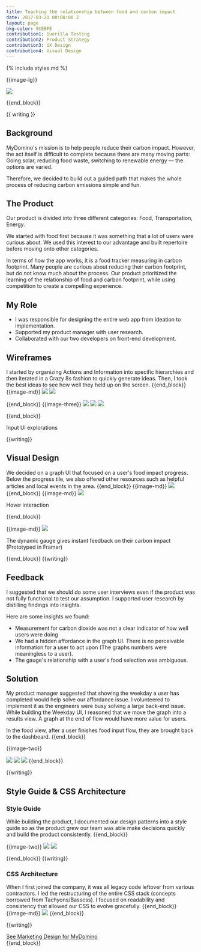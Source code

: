 ```yaml
---
title: Teaching the relationship between food and carbon impact
date: 2017-03-21 00:00:00 Z
layout: page
bkg-color: 9CEBFE
contribution1: Guerilla Testing
contribution2: Product Strategy
contribution3: UX Design
contribution4: Visual Design
---
```


{% include styles.md %}

{{image-lg}}

<img class="w-100" src="/assets/food-challenge/food-challenge.png">

{{end_block}}

{{ writing }}
## Background

MyDomino's mission is to help people reduce their carbon impact. However, the act itself is difficult to complete because there are many moving parts: Going solar, reducing food waste, switching to renewable energy — the options are varied.

Therefore, we decided to build out a guided path that makes the whole process of reducing carbon emissions simple and fun.

## The Product

Our product is divided into three different categories: Food, Transportation, Energy.

We started with food first because it was something that a lot of users were curious about. We used this interest to our advantage and built repertoire before moving onto other categories.

In terms of how the app works, it is a food tracker measuring in carbon footprint. Many people are curious about reducing their carbon footprint, but do not know much about the process. Our product prioritized the learning of the relationship of food and carbon footprint, while using competition to create a compelling experience.

## My Role
- I was responsible for designing the entire web app from ideation to implementation.
- Supported my product manager with user research.
- Collaborated with our two developers on front-end development.

## Wireframes

I started by organizing Actions and Information into specific hierarchies and then iterated in a Crazy 8s fashion to quickly generate ideas.
Then, I took the best ideas to see how well they held up on the screen.
{{end_block}}
{{image-md}}
<img class="w-100" src="/assets/food-challenge/sketch-food-select.jpg">
<img class="w-100" src="/assets/food-challenge/eights-food-select.jpg">

{{end_block}}
{{image-three}}
<img class="w-100 w-33-ns self-start" src="assets/food-challenge/wireframes-1.png">
<img class="w-100 w-33-ns self-start" src="assets/food-challenge/wireframes-2.png">
<img class="w-100 w-33-ns self-start" src="assets/food-challenge/wireframes-3.png">



{{end_block}}
<p class="db center tc mono gray f6 mt3 mb5"> Input UI explorations</p>
{{writing}}

## Visual Design
We decided on a graph UI that focused on a user's food impact progress. Below the progress tile, we also offered other resources such as helpful articles and local events in the area.
{{end_block}}
{{image-md}}
<img class="w-100" src="/assets/food-challenge/myhome-v1.png">
{{end_block}}
{{image-md}}
<img class="w-100" src="assets/food-challenge/hover.gif">
<p class="center tc mono gray f6 mt0 mb5"> Hover interaction</p>
{{end_block}}

{{image-md}}
<img class="w-100" src="/assets/food-challenge/foodModal.gif">
<p class="center tc mono gray f6 mt0 mb5">The dynamic gauge gives instant feedback on their carbon impact (Prototyped in Framer)</p>
{{end_block}}
{{writing}}

## Feedback

I suggested that we should do some user interviews even if the product was not fully functional to test our assumption. I supported user research by distilling findings into insights.

Here are some insights we found:
- Measurement for carbon dioxide was not a clear indicator of how well users were doing
- We had a hidden affordance in the graph UI. There is no perceivable information for a user to act upon (The graphs numbers were meaningless to a user).
- The gauge's relationship with a user's food selection was ambiguous.

## Solution

My product manager suggested that showing the weekday a user has completed would help solve our affordance issue. I volunteered to implement it as the engineers were busy solving a large back-end issue.
While building the Weekday UI, I reasoned that we move the graph into a results view. A graph at the end of flow would have more value for users.

In the food view, after a user finishes food input flow, they are brought back to the dashboard.
{{end_block}}

{{image-two}}

<img class="w-33 self-start" src="/assets/food-challenge/v1-homeboard.png">
<img class="w-33 self-start" src="/assets/food-challenge/v1-food-select.png">
<img class="w-33 self-start" src="/assets/food-challenge/v1-food-results.png">
{{end_block}}

{{writing}}
## Style Guide & CSS Architecture

### Style Guide
While building the product, I documented our design patterns into a style guide so as the product grew our team was able make decisions quickly and build the product consistently.
{{end_block}}


{{image-two}}
<img class="w-40-l ma2 self-start" src="assets/food-challenge/sg-pg1.png">
<img class="w-40-l ma2 self-start" src="assets/food-challenge/sg-pg2.png">

{{end_block}}
{{writing}}
### CSS Architecture
When I first joined the company, it was all legacy code leftover from various contractors. I led the restructuring of the entire CSS stack (concepts borrowed from Tachyons/Basscss). I focused on readability and consistency that allowed our CSS to evolve gracefully.
{{end_block}}
{{image-md}}
<img class="w-100" src="assets/food-challenge/css-architecture.png"/>
{{end_block}}

{{writing}}
<div class="tc">
<a href="mydomino-marketing.html" alt="See Marketing Design for MyDomino" class="mono f4 line">See Marketing Design for MyDomino</a>
</div>
{{end_block}}
